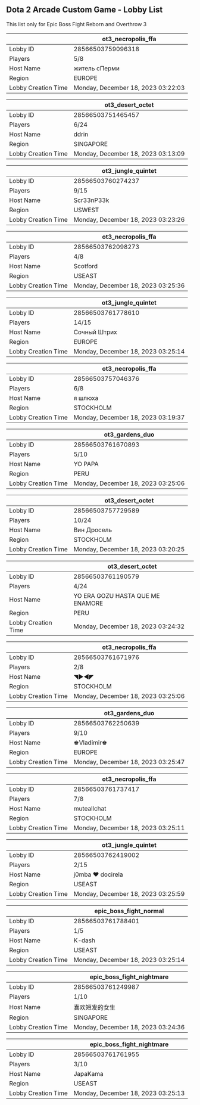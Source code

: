 ## Dota 2 Arcade Custom Game - Lobby List

This list only for Epic Boss Fight Reborn and Overthrow 3

|  | ot3_necropolis_ffa |
| ------ | ------ |
| Lobby ID | 28566503759096318 |
| Players | 5/8 |
| Host Name | житель сПерми |
| Region | EUROPE |
| Lobby Creation Time | Monday, December 18, 2023 03:22:03 |


|  | ot3_desert_octet |
| ------ | ------ |
| Lobby ID | 28566503751465457 |
| Players | 6/24 |
| Host Name | ddrin |
| Region | SINGAPORE |
| Lobby Creation Time | Monday, December 18, 2023 03:13:09 |


|  | ot3_jungle_quintet |
| ------ | ------ |
| Lobby ID | 28566503760274237 |
| Players | 9/15 |
| Host Name | Scr33nP33k |
| Region | USWEST |
| Lobby Creation Time | Monday, December 18, 2023 03:23:26 |


|  | ot3_necropolis_ffa |
| ------ | ------ |
| Lobby ID | 28566503762098273 |
| Players | 4/8 |
| Host Name | Scotford |
| Region | USEAST |
| Lobby Creation Time | Monday, December 18, 2023 03:25:36 |


|  | ot3_jungle_quintet |
| ------ | ------ |
| Lobby ID | 28566503761778610 |
| Players | 14/15 |
| Host Name | Сочный Штрих |
| Region | EUROPE |
| Lobby Creation Time | Monday, December 18, 2023 03:25:14 |


|  | ot3_necropolis_ffa |
| ------ | ------ |
| Lobby ID | 28566503757046376 |
| Players | 6/8 |
| Host Name | я шлюха |
| Region | STOCKHOLM |
| Lobby Creation Time | Monday, December 18, 2023 03:19:37 |


|  | ot3_gardens_duo |
| ------ | ------ |
| Lobby ID | 28566503761670893 |
| Players | 5/10 |
| Host Name | YO PAPA |
| Region | PERU |
| Lobby Creation Time | Monday, December 18, 2023 03:25:06 |


|  | ot3_desert_octet |
| ------ | ------ |
| Lobby ID | 28566503757729589 |
| Players | 10/24 |
| Host Name | Вин Дросель |
| Region | STOCKHOLM |
| Lobby Creation Time | Monday, December 18, 2023 03:20:25 |


|  | ot3_desert_octet |
| ------ | ------ |
| Lobby ID | 28566503761190579 |
| Players | 4/24 |
| Host Name | YO ERA GOZU HASTA QUE ME ENAMORE |
| Region | PERU |
| Lobby Creation Time | Monday, December 18, 2023 03:24:32 |


|  | ot3_necropolis_ffa |
| ------ | ------ |
| Lobby ID | 28566503761671976 |
| Players | 2/8 |
| Host Name | ◥▶◀◤ |
| Region | STOCKHOLM |
| Lobby Creation Time | Monday, December 18, 2023 03:25:06 |


|  | ot3_gardens_duo |
| ------ | ------ |
| Lobby ID | 28566503762250639 |
| Players | 9/10 |
| Host Name | ♚Vladimir♚ |
| Region | EUROPE |
| Lobby Creation Time | Monday, December 18, 2023 03:25:47 |


|  | ot3_necropolis_ffa |
| ------ | ------ |
| Lobby ID | 28566503761737417 |
| Players | 7/8 |
| Host Name | muteallchat |
| Region | STOCKHOLM |
| Lobby Creation Time | Monday, December 18, 2023 03:25:11 |


|  | ot3_jungle_quintet |
| ------ | ------ |
| Lobby ID | 28566503762419002 |
| Players | 2/15 |
| Host Name | j0mba ♥ docirela |
| Region | USEAST |
| Lobby Creation Time | Monday, December 18, 2023 03:25:59 |


|  | epic_boss_fight_normal |
| ------ | ------ |
| Lobby ID | 28566503761788401 |
| Players | 1/5 |
| Host Name | K-dash |
| Region | USEAST |
| Lobby Creation Time | Monday, December 18, 2023 03:25:14 |


|  | epic_boss_fight_nightmare |
| ------ | ------ |
| Lobby ID | 28566503761249987 |
| Players | 1/10 |
| Host Name | 喜欢短发的女生 |
| Region | SINGAPORE |
| Lobby Creation Time | Monday, December 18, 2023 03:24:36 |


|  | epic_boss_fight_nightmare |
| ------ | ------ |
| Lobby ID | 28566503761761955 |
| Players | 3/10 |
| Host Name | JapaKama |
| Region | USEAST |
| Lobby Creation Time | Monday, December 18, 2023 03:25:13 |



